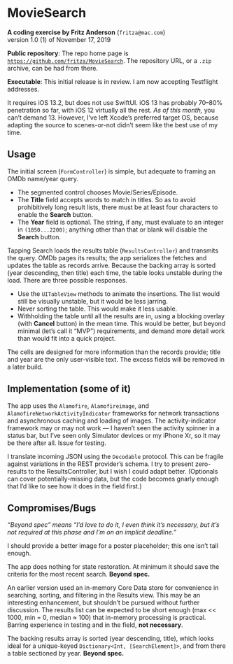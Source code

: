 # MovieSearch

**A coding exercise by Fritz Anderson** (`fritza@mac.com`)  
version 1.0 (1) of November 17, 2019

**Public repository**: The repo home page is [`https://github.com/fritza/MovieSearch`](https://github.com/fritza/MovieSearch). The repository URL, or a `.zip` archive, can be had from there.

**Executable**: This initial release is in review. I am now accepting Testflight addresses.

It requires iOS 13.2, but does not use SwiftUI. iOS 13 has probably 70–80% penetration so far, with iOS 12 virtually all the rest. _As of  this month,_ you can’t demand 13. However, I’ve left Xcode’s preferred target OS, because adapting the source to scenes-or-not didn’t seem like the best use of my time.

## Usage

The initial screen (`FormController`) is simple, but adequate to framing an OMDb name/year query. 

* The segmented control chooses Movie/Series/Episode.
* The **Title** field accepts words to match in titles. So as to avoid prohibitively long result lists, there must be at least four characters to enable the **Search** button.
* The **Year** field is optional. The string, if any, must evaluate to an integer in `(1850...2200)`; anything other than that or blank will disable the **Search** button.

Tapping Search loads the results table (`ResultsController`) and transmits the query. OMDb pages its results; the app serializes the fetches and updates the table as records arrive. Because the backing array is sorted (year descending, then title) each time, the table looks unstable during the load. There are three possible responses.

* Use the `UITableView` methods to animate the insertions. The list would still be visually unstable, but it would be less jarring.
* Never sorting the table. This would make it less usable.
* Withholding the table until all the results are in, using a blocking overlay (with **Cancel** button) in the mean time. This would be better, but beyond minimal (let’s call it “MVP”) requirements, and demand more detail work than would fit into a quick project.

The cells are designed for more information than the records provide; title and year are the only user-visible text. The excess fields will be removed in a later build.

## Implementation (some of it)

The app uses the `Alamofire`, `Alamofireimage`, and `AlamofireNetworkActivityIndicator` frameworks for network transactions and asynchronous caching and loading of images. The activity-indicator framework may or may not work — I haven’t seen the activity spinner in a status bar, but I’ve seen only Simulator devices or my iPhone Xr, so it may be there after all. Issue for testing.

I translate incoming JSON using the `Decodable` protocol. This can be fragile against variations in the REST provider’s schema. I try to present zero-results to the ResultsController, but I wish I could adapt better. (Optionals can cover potentially-missing data, but the code becomes gnarly enough that I’d like to see how it does in the field first.)

## Compromises/Bugs

_“Beyond spec” means “I’d love to do it, I even think it’s necessary, but it’s not required at this phase and I’m on an implicit deadline.”_

I should provide a better image for a poster placeholder; this one isn’t tall enough.

The app does nothing for state restoration. At minimum it should save the criteria for the most recent search. **Beyond spec.**

An earlier version used an in-memory Core Data store for convenience in searching, sorting, and filtering in the Results view. This may be an interesting enhancement, but shouldn’t be pursued without further discussion. The results list can be expected to be short enough (max << 1000, min = 0, median ≈ 100) that in-memory processing is practical. Barring experience in testing and in the field, **not necessary**.

The backing results array is sorted (year descending, title), which looks ideal for a unique-keyed `Dictionary<Int, [SearchElement]>`, and from there a table sectioned by year. **Beyond spec.**
